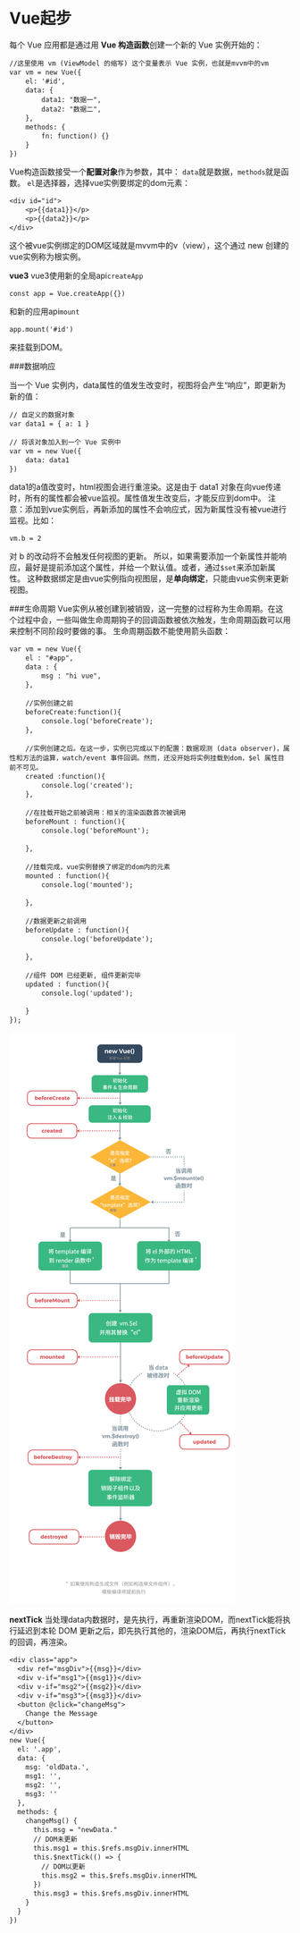 Vue起步
===================
每个 Vue 应用都是通过用 **Vue 构造函数**创建一个新的 Vue 实例开始的：

    //这里使用 vm (ViewModel 的缩写) 这个变量表示 Vue 实例，也就是mvvm中的vm
    var vm = new Vue({
        el: '#id',
        data: {
            data1: "数据一",
            data2: "数据二",
        },
        methods: {
            fn: function() {}
        }
    })
Vue构造函数接受一个**配置对象**作为参数，其中：
`data`就是数据，`methods`就是函数。
`el`是选择器，选择vue实例要绑定的dom元素：

	<div id="id">
	    <p>{{data1}}</p>
	    <p>{{data2}}</p>
	</div>
这个被vue实例绑定的DOM区域就是mvvm中的v（view），这个通过 new 创建的vue实例称为根实例。


**vue3**
vue3使用新的全局api`createApp`
```
const app = Vue.createApp({})
```
和新的应用api`mount`
```
app.mount('#id')
```
来挂载到DOM。

###数据响应

当一个 Vue 实例内，data属性的值发生改变时，视图将会产生“响应”，即更新为新的值：

    // 自定义的数据对象
    var data1 = { a: 1 }

    // 将该对象加入到一个 Vue 实例中
    var vm = new Vue({
        data: data1
    })
data1的a值改变时，html视图会进行重渲染。这是由于 data1 对象在向vue传递时，所有的属性都会被vue监视。属性值发生改变后，才能反应到dom中。
注意：添加到vue实例后，再新添加的属性不会响应式，因为新属性没有被vue进行监视。比如：

    vm.b = 2
对 b 的改动将不会触发任何视图的更新。
所以，如果需要添加一个新属性并能响应，最好是提前添加这个属性，并给一个默认值。或者，通过`$set`来添加新属性。
这种数据绑定是由vue实例指向视图层，是**单向绑定**，只能由vue实例来更新视图。

###生命周期
Vue实例从被创建到被销毁，这一完整的过程称为生命周期。在这个过程中会，一些叫做生命周期钩子的回调函数被依次触发，生命周期函数可以用来控制不同阶段时要做的事。
生命周期函数不能使用箭头函数：
```
var vm = new Vue({
	el : "#app",
	data : {
		msg : "hi vue",
	},
    
	//实例创建之前
	beforeCreate:function(){
		console.log('beforeCreate');
	},
    
	//实例创建之后。在这一步，实例已完成以下的配置：数据观测 (data observer)，属性和方法的运算，watch/event 事件回调。然而，还没开始将实例挂载到dom，$el 属性目前不可见。
	created	:function(){
		console.log('created');
	},
    
	//在挂载开始之前被调用：相关的渲染函数首次被调用
	beforeMount : function(){
		console.log('beforeMount');

	},
    
	//挂载完成，vue实例替换了绑定的dom内的元素
	mounted : function(){
		console.log('mounted');
	
	},
    
	//数据更新之前调用
	beforeUpdate : function(){
		console.log('beforeUpdate');
			
	},
    
	//组件 DOM 已经更新, 组件更新完毕 
	updated : function(){
		console.log('updated');
			
	}
});
```

![](./相关文件/2.1.png)

**nextTick**
当处理data内数据时，是先执行，再重新渲染DOM，而nextTick能将执行延迟到本轮 DOM 更新之后，即先执行其他的，渲染DOM后，再执行nextTick的回调，再渲染。
```
<div class="app">
  <div ref="msgDiv">{{msg}}</div>
  <div v-if="msg1">{{msg1}}</div>
  <div v-if="msg2">{{msg2}}</div>
  <div v-if="msg3">{{msg3}}</div>
  <button @click="changeMsg">
    Change the Message
  </button>
</div>
new Vue({
  el: '.app',
  data: {
    msg: 'oldData.',
    msg1: '',
    msg2: '',
    msg3: ''
  },
  methods: {
    changeMsg() {
      this.msg = "newData."
      // DOM未更新
      this.msg1 = this.$refs.msgDiv.innerHTML
      this.$nextTick(() => {
    	// DOM以更新
        this.msg2 = this.$refs.msgDiv.innerHTML
      })
      this.msg3 = this.$refs.msgDiv.innerHTML
    }
  }
})
```